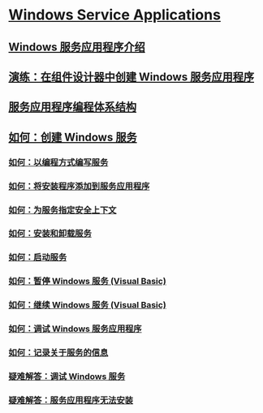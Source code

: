 # [Windows Service Applications](index.md)
## [Windows 服务应用程序介绍](introduction-to-windows-service-applications.md)
## [演练：在组件设计器中创建 Windows 服务应用程序](walkthrough-creating-a-windows-service-application-in-the-component-designer.md)
## [服务应用程序编程体系结构](service-application-programming-architecture.md)
## [如何：创建 Windows 服务](how-to-create-windows-services.md)
### [如何：以编程方式编写服务](how-to-write-services-programmatically.md)
### [如何：将安装程序添加到服务应用程序](how-to-add-installers-to-your-service-application.md)
### [如何：为服务指定安全上下文](how-to-specify-the-security-context-for-services.md)
### [如何：安装和卸载服务](how-to-install-and-uninstall-services.md)
### [如何：启动服务](how-to-start-services.md)
### [如何：暂停 Windows 服务 (Visual Basic)](how-to-pause-a-windows-service-visual-basic.md)
### [如何：继续 Windows 服务 (Visual Basic)](how-to-continue-a-windows-service-visual-basic.md)
### [如何：调试 Windows 服务应用程序](how-to-debug-windows-service-applications.md)
### [如何：记录关于服务的信息](how-to-log-information-about-services.md)
### [疑难解答：调试 Windows 服务](troubleshooting-debugging-windows-services.md)
### [疑难解答：服务应用程序无法安装](troubleshooting-service-application-wont-install.md)
